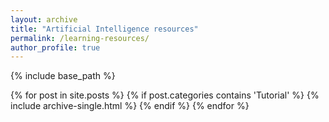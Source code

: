 ```yaml
---
layout: archive
title: "Artificial Intelligence resources"
permalink: /learning-resources/
author_profile: true  
---
```


{% include base_path %}

{% for post in site.posts %}
  {% if post.categories contains 'Tutorial' %}
    {% include archive-single.html %}
  {% endif %}
{% endfor %}
